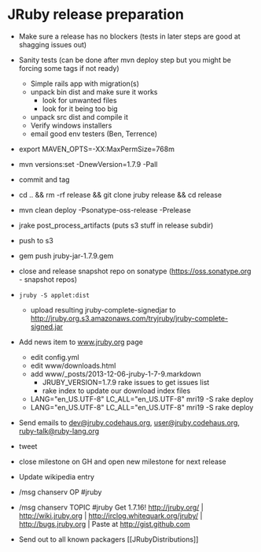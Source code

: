 JRuby release preparation
=========================

* Make sure a release has no blockers (tests in later steps are good at shagging issues out)
* Sanity tests (can be done after mvn deploy step but you might be forcing some tags if not ready)
    * Simple rails app with migration(s)
    * unpack bin dist and make sure it works
       * look for unwanted files
       * look for it being too big
    * unpack src dist and compile it
    * Verify windows installers
    * email good env testers (Ben, Terrence)
* export MAVEN_OPTS=-XX:MaxPermSize=768m
* mvn versions:set -DnewVersion=1.7.9 -Pall
* commit and tag
* cd .. && rm -rf release && git clone jruby release && cd release
* mvn clean deploy -Psonatype-oss-release -Prelease
* jrake post_process_artifacts (puts s3 stuff in release subdir)
* push to s3
* gem push jruby-jar-1.7.9.gem
* close and release snapshot repo on sonatype (https://oss.sonatype.org - snapshot repos)
* `jruby -S applet:dist`
    * upload resulting jruby-complete-signedjar to http://jruby.org.s3.amazonaws.com/tryjruby/jruby-complete-signed.jar
* Add news item to www.jruby.org page 
    * edit config.yml
    * edit www/downloads.html
    * add www/_posts/2013-12-06-jruby-1-7-9.markdown
        * JRUBY_VERSION=1.7.9 rake issues to get issues list
        * rake index to update our download index files
    * LANG="en_US.UTF-8" LC_ALL="en_US.UTF-8" mri19 -S rake deploy
    * LANG="en_US.UTF-8" LC_ALL="en_US.UTF-8" mri19 -S rake deploy

* Send emails to dev@jruby.codehaus.org, user@jruby.codehaus.org, ruby-talk@ruby-lang.org
* tweet
* close milestone on GH and open new milestone for next release
* Update wikipedia entry
* /msg chanserv OP #jruby <nick>
* /msg chanserv TOPIC #jruby Get 1.7.16! http://jruby.org/ | http://wiki.jruby.org | http://irclog.whitequark.org/jruby/ | http://bugs.jruby.org | Paste at http://gist.github.com
* Send out to all known packagers [[JRubyDistributions]]
